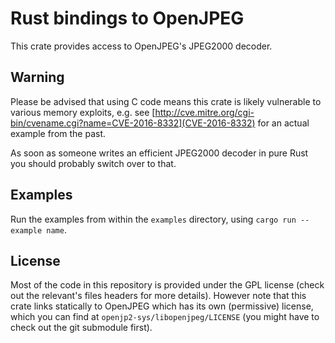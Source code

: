 # Rust bindings to OpenJPEG
This crate provides access to OpenJPEG's JPEG2000 decoder.

## Warning
Please be advised that using C code means this crate is likely vulnerable to various memory exploits, e.g. see [http://cve.mitre.org/cgi-bin/cvename.cgi?name=CVE-2016-8332](CVE-2016-8332) for an actual example from the past.

As soon as someone writes an efficient JPEG2000 decoder in pure Rust you should probably switch over to that.

## Examples
Run the examples from within the `examples` directory, using `cargo run --example name`.

## License
Most of the code in this repository is provided under the GPL license (check out the relevant's files headers for more details).
However note that this crate links statically to OpenJPEG which has its own (permissive) license, which you can find at `openjp2-sys/libopenjpeg/LICENSE` (you might have to check out the git submodule first).
